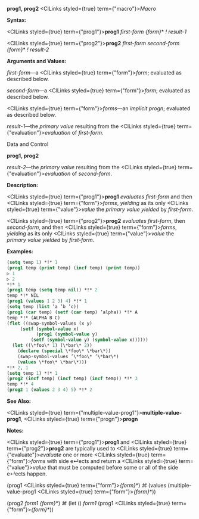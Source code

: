 **prog1, prog2** <ClLinks styled={true} term={"macro"}><i>Macro</i></ClLinks> 



**Syntax:** 



<ClLinks styled={true} term={"prog1"}><b>prog1</b></ClLinks> *first-form \{form\}*\* *! result-1* 



<ClLinks styled={true} term={"prog2"}><b>prog2</b></ClLinks> *first-form second-form \{form\}*\* *! result-2* 



**Arguments and Values:** 



*first-form*—a <ClLinks styled={true} term={"form"}><i>form</i></ClLinks>; evaluated as described below. 



*second-form*—a <ClLinks styled={true} term={"form"}><i>form</i></ClLinks>; evaluated as described below. 



<ClLinks styled={true} term={"form"}><i>forms</i></ClLinks>—an *implicit progn*; evaluated as described below. 



*result-1*—the *primary value* resulting from the <ClLinks styled={true} term={"evaluation"}><i>evaluation</i></ClLinks> of *first-form*. 



Data and Control 



 



 



**prog1, prog2** 



*result-2*—the *primary value* resulting from the <ClLinks styled={true} term={"evaluation"}><i>evaluation</i></ClLinks> of *second-form*. 



**Description:** 



<ClLinks styled={true} term={"prog1"}><b>prog1</b></ClLinks> *evaluates first-form* and then <ClLinks styled={true} term={"form"}><i>forms</i></ClLinks>, *yielding* as its only <ClLinks styled={true} term={"value"}><i>value</i></ClLinks> the *primary value yielded* by *first-form*. 



<ClLinks styled={true} term={"prog2"}><b>prog2</b></ClLinks> *evaluates first-form*, then *second-form*, and then <ClLinks styled={true} term={"form"}><i>forms</i></ClLinks>, *yielding* as its only <ClLinks styled={true} term={"value"}><i>value</i></ClLinks> the *primary value yielded* by *first-form*. 



**Examples:**
```lisp
(setq temp 1) *!* 1 
(prog1 temp (print temp) (incf temp) (print temp)) 
▷ 1 
▷ 2 
*!* 1 
(prog1 temp (setq temp nil)) *!* 2 
temp *!* NIL 
(prog1 (values 1 2 3) 4) *!* 1 
(setq temp (list ’a ’b ’c)) 
(prog1 (car temp) (setf (car temp) ’alpha)) *!* A 
temp *!* (ALPHA B C) 
(flet ((swap-symbol-values (x y) 
	 (setf (symbol-value x) 
	       (prog1 (symbol-value y) 
		 (setf (symbol-value y) (symbol-value x)))))) 
  (let ((\*foo\* 1) (\*bar\* 2)) 
    (declare (special \*foo\* \*bar\*)) 
    (swap-symbol-values ’\*foo\* ’\*bar\*) 
    (values \*foo\* \*bar\*))) 
*!* 2, 1 
(setq temp 1) *!* 1 
(prog2 (incf temp) (incf temp) (incf temp)) *!* 3 
temp *!* 4 
(prog2 1 (values 2 3 4) 5) *!* 2 
```
**See Also:** 



<ClLinks styled={true} term={"multiple-value-prog1"}><b>multiple-value-prog1</b></ClLinks>, <ClLinks styled={true} term={"progn"}><b>progn</b></ClLinks> 



**Notes:** 



<ClLinks styled={true} term={"prog1"}><b>prog1</b></ClLinks> and <ClLinks styled={true} term={"prog2"}><b>prog2</b></ClLinks> are typically used to <ClLinks styled={true} term={"evaluate"}><i>evaluate</i></ClLinks> one or more <ClLinks styled={true} term={"form"}><i>forms</i></ClLinks> with side e↵ects and return a <ClLinks styled={true} term={"value"}><i>value</i></ClLinks> that must be computed before some or all of the side e↵ects happen. 



(prog1 <ClLinks styled={true} term={"form"}><i>\{form\}</i></ClLinks>\*) *⌘* (values (multiple-value-prog1 <ClLinks styled={true} term={"form"}><i>\{form\}</i></ClLinks>\*)) 



(prog2 *form1 \{form\}*\*) *⌘* (let () *form1* (prog1 <ClLinks styled={true} term={"form"}><i>\{form\}</i></ClLinks>\*)) 







 



 



